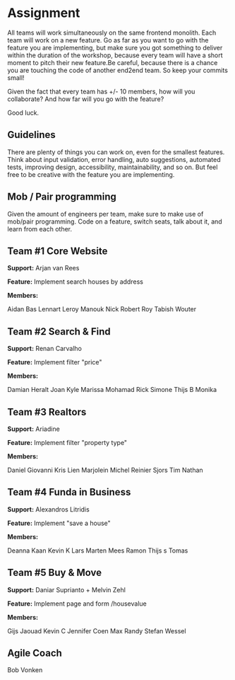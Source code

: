 # Assignment
All teams will work simultaneously on the same frontend monolith. Each team will work on a new feature. Go as far as you want to go with the feature you are implementing, but make sure you got something to deliver within the duration of the workshop, because every team will have a short moment to pitch their new feature.Be careful, because there is a chance you are touching the code of another end2end team. So keep your commits small!

Given the fact that every team has +/- 10 members, how will you collaborate? And how far will you go with the feature?

Good luck.

## Guidelines
There are plenty of things you can work on, even for the smallest features. Think about input validation, error handling, auto suggestions, automated tests, improving design, accessibility, maintainability, and so on. But feel free to be creative with the feature you are implementing.

## Mob / Pair programming

Given the amount of engineers per team, make sure to make use of mob/pair programming. Code on a feature, switch seats, talk about it, and learn from each other.

## Team #1 Core Website

**Support:** Arjan van Rees

**Feature:** Implement search houses by address

**Members:**

Aidan
Bas
Lennart
Leroy
Manouk
Nick
Robert
Roy
Tabish
Wouter

## Team #2 Search & Find

**Support:** Renan Carvalho

**Feature:** Implement filter "price"

**Members:**

Damian
Heralt
Joan
Kyle
Marissa
Mohamad
Rick
Simone
Thijs B
Monika

## Team #3 Realtors

**Support:** Ariadine

**Feature:** Implement filter "property type"

**Members:**

Daniel
Giovanni
Kris
Lien
Marjolein
Michel
Reinier
Sjors
Tim
Nathan

## Team #4 Funda in Business

**Support:** Alexandros Litridis

**Feature:** Implement "save a house"

**Members:**

Deanna
Kaan
Kevin K
Lars
Marten
Mees
Ramon
Thijs s
Tomas

## Team #5 Buy & Move

**Support:** Daniar Suprianto + Melvin Zehl

**Feature:** Implement page and form /housevalue

**Members:**

Gijs
Jaouad
Kevin C
Jennifer
Coen
Max
Randy
Stefan
Wessel

## Agile Coach

Bob Vonken

